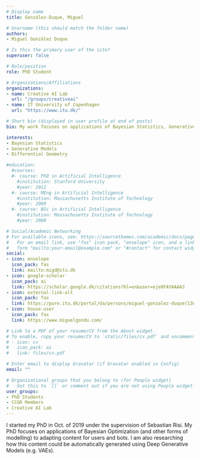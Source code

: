 ```yaml
---
# Display name
title: González-Duque, Miguel

# Username (this should match the folder name)
authors:
- Miguel González Duque

# Is this the primary user of the site?
superuser: false

# Role/position
role: PhD Student

# Organizations/Affiliations
organizations:
- name: Creative AI Lab
  url: "/groups/creativeai"
- name: IT University of Copenhagen
  url: "https://www.itu.dk/"

# Short bio (displayed in user profile at end of posts)
bio: My work focuses on applications of Bayesian Statistics, Generative Modelling and Differential Geometry.

interests:
- Bayesian Statistics
- Generative Models
- Differential Geometry

#education:
  #courses:
  #- course: PhD in Artificial Intelligence
    #institution: Stanford University
    #year: 2012
  #- course: MEng in Artificial Intelligence
    #institution: Massachusetts Institute of Technology
    #year: 2009
  #- course: BSc in Artificial Intelligence
    #institution: Massachusetts Institute of Technology
    #year: 2008

# Social/Academic Networking
# For available icons, see: https://sourcethemes.com/academic/docs/page-builder/#icons
#   For an email link, use "fas" icon pack, "envelope" icon, and a link in the
#   form "mailto:your-email@example.com" or "#contact" for contact widget.
social:
- icon: envelope
  icon_pack: fas
  link: mailto:migd@itu.dk
- icon: google-scholar
  icon_pack: ai
  link: https://scholar.google.dk/citations?hl=en&user=eje0FAYAAAAJ
- icon: external-link-alt
  icon_pack: fas
  link: https://pure.itu.dk/portal/da/persons/miguel-gonzalez-duque(138a24fc-2175-4d5b-a234-d5ed8513c5be).html 
- icon: house-user
  icon_pack: fas
  link: https://www.miguelgondu.com/

# Link to a PDF of your resume/CV from the About widget.
# To enable, copy your resume/CV to `static/files/cv.pdf` and uncomment the lines below.
# - icon: cv
#   icon_pack: ai
#   link: files/cv.pdf

# Enter email to display Gravatar (if Gravatar enabled in Config)
email: ""

# Organizational groups that you belong to (for People widget)
#   Set this to `[]` or comment out if you are not using People widget.
user_groups:
- PhD Students
- CCGR Members
- Creative AI Lab
---
```


I started my PhD in Oct. of 2019 under the supervision of Sebastian Risi. My PhD focuses on applications of Bayesian Optimization (and other forms of modelling) to adapting content for users and bots. I am also researching how this content could be automatically generated using Deep Generative Models (e.g. VAEs).
